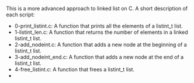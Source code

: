 This is a more advanced approach to linked list on C. A short description of each script:
+ 0-print_listint.c: A function that prints all the elements of a listint_t list.
+ 1-listint_len.c: A function that returns the number of elements in a linked listint_t list.
+ 2-add_nodeint.c: A function that adds a new node at the beginning of a listint_t list.
+ 3-add_nodeint_end.c: A function that adds a new node at the end of a listint_t list.
+ 4-free_listint.c: A function that frees a listint_t list.
+
